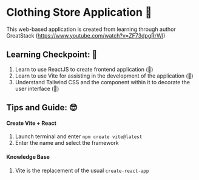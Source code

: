 # Clothing Store Application 🏬 

This web-based application is created from learning through author GreatStack (https://www.youtube.com/watch?v=ZF73dpgRrWI)

## Learning Checkpoint: 📜
1. Learn to use ReactJS to create frontend application (🚧)
2. Learn to use Vite for assisting in the development of the application (🚧)
3. Understand Tailwind CSS and the component within it to decorate the user interface (🚧)

## Tips and Guide: 😎
#### Create Vite + React
1. Launch terminal and enter `npm create vite@latest`
2. Enter the name and select the framework

#### Knowledge Base
1. Vite is the replacement of the usual `create-react-app`

